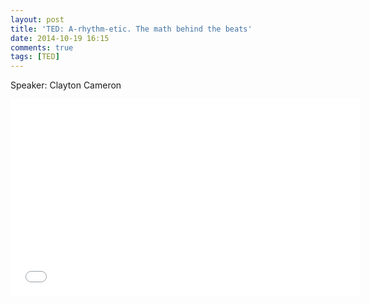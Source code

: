 ```yaml
---
layout: post
title: 'TED: A-rhythm-etic. The math behind the beats'
date: 2014-10-19 16:15
comments: true
tags: [TED]
---
```

Speaker: Clayton Cameron

<iframe width="560" height="315" src="//www.youtube.com/embed/bkY-o07h7T4" frameborder="0" allowfullscreen></iframe>
<br />